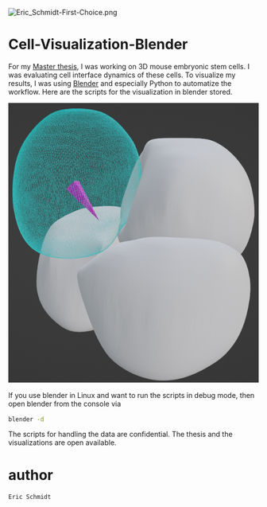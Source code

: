 ![Eric_Schmidt-First-Choice.png](Eric_Schmidt-First-Choice.png)


# Cell-Visualization-Blender
For my [Master thesis](Master_Thesis_Eric_Schmidt.pdf), I was working on 3D mouse embryonic stem cells. I was evaluating cell interface dynamics of these cells. To visualize my results, I was using [Blender](https://www.blender.org/) and especially Python to automatize the workflow. Here are the scripts for the visualization in blender stored.

![Polarization-Vector.png](Polarization-Vector.png)

If you use blender in Linux and want to run the scripts in debug mode, then open blender from the console via

```bash
blender -d
```

The scripts for handling the data are confidential. The thesis and the visualizations are open available.



# author
```
Eric Schmidt
```

